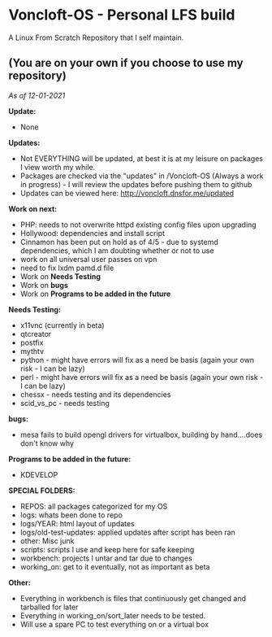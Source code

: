 # Voncloft-OS - Personal LFS build

A Linux From Scratch Repository that I self maintain.

## (You are on your own if you choose to use my repository)

_As of 12-01-2021_

**Update:**
- None

**Updates:**
- Not EVERYTHING will be updated, at best it is at my leisure on packages I view worth my while.
- Packages are checked via the "updates" in /Voncloft-OS (Always a work in progress) - I will review the updates before pushing them to github
- Updates can be viewed here: http://voncloft.dnsfor.me/updated

**Work on next:**
- PHP: needs to not overwrite httpd existing config files upon upgrading
- Hollywood: dependencies and install script
- Cinnamon has been put on hold as of 4/5 - due to systemd dependencies, which I am doubting whether or not to use
- work on all universal user passes on vpn
- need to fix lxdm pamd.d file
- Work on **Needs Testing**
- Work on **bugs**
- Work on **Programs to be added in the future**

**Needs Testing:**
- x11vnc (currently in beta)
- qtcreator
- postfix
- mythtv
- python - might have errors will fix as a need be basis (again your own risk - I can be lazy)
- perl - might have errors will fix as a need be basis (again your own risk - I can be lazy)
- chessx - needs testing and its dependencies
- scid_vs_pc - needs testing

**bugs:**
- mesa fails to build opengl drivers for virtualbox, building by hand....does don't know why

**Programs to be added in the future:**
- KDEVELOP

**SPECIAL FOLDERS:**
- REPOS: all packages categorized for my OS
- logs: whats been done to repo
- logs/YEAR: html layout of updates
- logs/old-test-updates: applied updates after script has been ran
- other: Misc junk
- scripts: scripts I use and keep here for safe keeping
- workbench: projects I untar and tar due to changes
- working_on: get to it eventually, not as important as beta

**Other:**
- Everything in workbench is files that continuously get changed and tarballed for later
- Everything in working_on/sort_later needs to be tested.
- Will use a spare PC to test everything on or a virtual box
